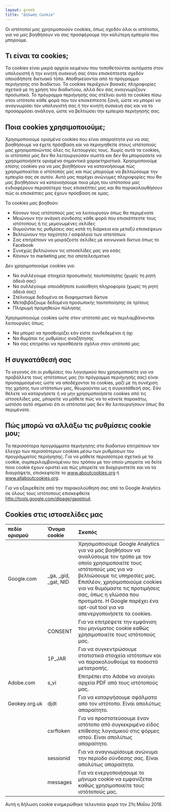 ```yaml
---
layout: greek
title: "Δήλωση Cookie"
---
```


Οι ιστότοποί μας χρησιμοποιούν cookies, όπως σχεδόν όλοι οι ιστότοποι, για να μας βοηθήσουν να σας προσφέρουμε την καλύτερη εμπειρία που μπορούμε.

## Τι είναι τα cookies;

Τα cookies είναι μικρά αρχεία κειμένου που τοποθετούνται αυτόματα στον υπολογιστή ή την κινητή συσκευή σας όταν επισκέπτεστε σχεδόν οποιοδήποτε δικτυακό τόπο. Αποθηκεύονται από το πρόγραμμα περιήγησης στο διαδίκτυο. Τα cookies περιέχουν βασικές πληροφορίες σχετικά με τη χρήση του διαδικτύου, αλλά δεν σας αναγνωρίζουν προσωπικά. Το πρόγραμμα περιήγησής σας στέλνει αυτά τα cookies πίσω στον ιστότοπο κάθε φορά που τον επισκέπτεστε ξανά, ώστε να μπορεί να αναγνωρίσει τον υπολογιστή σας ή την κινητή συσκευή σας και να το προσαρμόσει ανάλογα, ώστε να βελτιώσει την εμπειρία περιήγησής σας.

## Ποια cookies χρησιμοποιούμε;

Χρησιμοποιούμε ορισμένα cookies που είναι απαραίτητα για να σας βοηθήσουμε να έχετε πρόσβαση και να περιηγηθείτε στους ιστότοπούς μας χρησιμοποιώντας όλες τις λειτουργίες τους. Χωρίς αυτά τα cookies, οι ιστότοποί μας δεν θα λειτουργούσαν σωστά και δεν θα μπορούσατε να χρησιμοποιήσετε ορισμένα σημαντικά χαρακτηριστικά. Χρησιμοποιούμε επίσης cookies για να μας βοηθήσουν να κατανοήσουμε πώς χρησιμοποιείται ο ιστότοπός μας και πώς μπορούμε να βελτιώσουμε την εμπειρία σας σε αυτόν. Αυτό μας παρέχει ανώνυμες πληροφορίες που θα μας βοηθήσουν να κατανοήσουμε ποια μέρη του ιστότοπού μας ενδιαφέρουν περισσότερο τους επισκέπτες μας και θα παρακολουθήσουν πώς οι επισκέπτες μας έχουν πρόσβαση σε εμας.

Τα cookies μας βοηθούν:
- Κάνουν τους ιστότοπούς μας να λειτουργούν όπως θα περιμένατε
- Μειώνουν την ανάγκη σύνδεσης κάθε φορά που επισκέπτεστε τους ιστότοπους ή τις μεμονωμένες σελίδες
- Θυμούνται τις ρυθμίσεις σας κατά τη διάρκεια και μεταξύ επισκέψεων
- Βελτιώνουν την ταχύτητα / ασφάλεια των ιστοτόπων.
- Σας επιτρέπουν να μοιράζεστε σελίδες με κοινωνικά δίκτυα όπως το Facebook
- Συνεχώς βελτιώνουν τις ιστοσελίδες μας για εσάς
- Κάνουν το marketing μας πιο αποτελεσματικό

Δεν χρησιμοποιούμε cookies για:
- Να συλλέγουμε στοιχεία προσωπικής ταυτοποίησης (χωρίς τη ρητή άδειά σας)
- Να συλλέγουμε οποιαδήποτε ευαίσθητη πληροφορία (χωρίς τη ρητή άδειά σας)
- Στέλνουμε δεδομένα σε διαφημιστικά δίκτυα
- Μεταβιβάζουμε δεδομένα προσωπικής ταυτοποίησης σε τρίτους
- Πληρωμή προμηθειών πώλησης

Χρησιμοποιούμε cookies ώστε στον ιστότοπό μας να περιλαμβάνονται λειτουργίες όπως:
- Να μπορεί να προσδιορίζει εάν είστε συνδεδεμένοι ή όχι
- Να θυμάται τις ρυθμίσεις αναζήτησης
- Να σας επιτρέπει να προσθέσετε σχόλια στον ιστότοπό μας

## Η συγκατάθεσή σας

Το γεγονός ότι οι ρυθμίσεις του λογισμικού που χρησιμοποιείτε για να προβάλλετε τους ιστότοπους μας (το πρόγραμμα περιήγησής σας) είναι προσαρμοσμένες ώστε να αποδέχονται τα cookies, μαζί με τη συνέχιση της χρήσης των ιστότοπων μας, θεωρούνται ως η συγκατάθεσή σας. Εάν θέλετε να καταργήσετε ή να μην χρησιμοποιήσετε cookies από τις ιστοσελίδες μας, μπορείτε να μάθετε πώς να το κάνετε παρακάτω, ωστόσο αυτό σημαίνει ότι οι ιστότοποί μας δεν θα λειτουργήσουν όπως θα περιμένατε.

## Πώς μπορώ να αλλάξω τις ρυθμίσεις cookie μου;

Τα περισσότερα προγράμματα περιήγησης στο διαδίκτυο επιτρέπουν τον έλεγχο των περισσότερων cookies μέσω των ρυθμίσεων του προγράμματος περιήγησης. Για να μάθετε περισσότερα σχετικά με τα cookie, συμπεριλαμβανομένου του τρόπου με τον οποίο μπορείτε να δείτε ποια cookie έχουν οριστεί και πώς μπορείτε να διαχειριστείτε και να τα διαγράψετε, επισκεφτείτε το www.aboutcookies.org ή www.allaboutcookies.org.

Για να εξαιρεθείτε από την παρακολούθησή σας από το Google Analytics σε όλους τους ιστότοπους επισκεφθείτε http://tools.google.com/dlpage/gaoptout.


## Cookies στις ιστοσελίδες μας

| πεδίο ορισμού | Όνομα cookie | Σκοπός |
| :----- | :---------- | :------ |
| Google.com | \_ga, \_gid, \_gat, NID | Χρησιμοποιούμε Google Analytics για να μας βοηθήσουν να αναλύσουμε τον τρόπο με τον οποίο χρησιμοποιείτε τους ιστότοπούς μας για να βελτιώσουμε τις υπηρεσίες μας. Επιπλέον, χρησιμοποιούμε cookies για να θυμόμαστε τις προτιμήσεις σας, όπως η γλώσσα που προτιμάτε. Η Google παρέχει ένα opt-out tool για να απενεργοποιήσετε τα cookies. |
| | CONSENT | Για να επιτρέψετε την εμφάνιση του μηνύματος cookie καθώς χρησιμοποιείτε τους ιστότοπούς μας. |
| | 1P_JAR | Για να συγκεντρώσουμε στατιστικά στοιχεία ιστότοπων και να παρακολουθούμε τα ποσοστά μετατροπής. |
|Adobe.com | s_vi | Επιτρέπει στο Adobe να ανοίγει αρχεία PDF από τους ιστότοπούς μας. |
| Geokey.org.uk | djdt | Για να καταργήσουμε σφάλματα από τον ιστότοπο. Είναι απολύτως απαραίτητο. |
| | csrftoken | Για να προστατεύσουμε έναν ιστότοπο από συγκεκριμένο είδος επίθεσης λογισμικού στις φόρμες ιστού. Είναι απολύτως απαραίτητο. |
| | sessionid | Για να αναγνωρίσουμε ανώνυμα την περίοδο σύνδεσης σας. Είναι απολύτως απαραίτητο. |
| | messages | Για να ενεργοποιήσουμε το μήνυμα cookie να εμφανίζεται καθώς χρησιμοποιείτε τους ιστότοπούς μας. |

Αυτή η δήλωση cookie ενημερώθηκε τελευταία φορά την 21η Μαΐου 2018.
